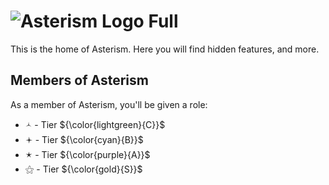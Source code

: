 # ![Asterism Logo Full](https://cdn.discordapp.com/attachments/1063178815729311777/1078391323339530271/logofull.png)

This is the home of Asterism. Here you will find hidden features, and more.


## Members of Asterism

As a member of Asterism, you'll be given a role:
- 🟀 - Tier $\{\color{lightgreen}{C}}$
- 🟄 - Tier $\{\color{cyan}{B}}$
- 🟉 - Tier $\{\color{purple}{A}}$
- ⚝ - Tier $\{\color{gold}{S}}$

